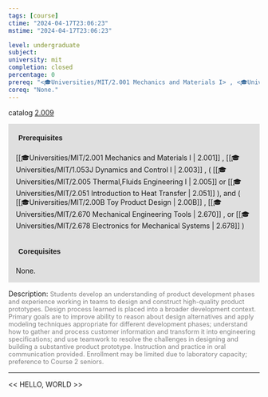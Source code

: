 ```yaml
---
tags: [course]
ctime: "2024-04-17T23:06:23"
mstime: "2024-04-17T23:06:23"

level: undergraduate
subject: 
university: mit
completion: closed
percentage: 0
prereq: "<🎓Universities/MIT/2.001 Mechanics and Materials I> , <🎓Universities/MIT/1.053J Dynamics and Control I> , ( <🎓Universities/MIT/2.005 Thermal,Fluids Engineering I> or <🎓Universities/MIT/2.051 Introduction to Heat Transfer> ), and ( <🎓Universities/MIT/2.00B Toy Product Design> , <🎓Universities/MIT/2.670 Mechanical Engineering Tools> , or <🎓Universities/MIT/2.678 Electronics for Mechanical Systems> )"
coreq: "None."
---
```


catalog [2.009](http://student.mit.edu/catalog/m2a.html#2.009)

<span style="display: block; padding: 15px; background-color: rgb(100, 100, 100, 0.2);"><font id="m_prereq1837_0" style="display: block; font-family: Arial, sans-serif; font-weight: bold; padding: 5px">Prerequisites</font><br><span id="prereq1837_0">[[🎓Universities/MIT/2.001 Mechanics and Materials I | 2.001]] , [[🎓Universities/MIT/1.053J Dynamics and Control I | 2.003]] , ( [[🎓Universities/MIT/2.005 Thermal,Fluids Engineering I | 2.005]] or [[🎓Universities/MIT/2.051 Introduction to Heat Transfer | 2.051]] ), and ( [[🎓Universities/MIT/2.00B Toy Product Design | 2.00B]] , [[🎓Universities/MIT/2.670 Mechanical Engineering Tools | 2.670]] , or [[🎓Universities/MIT/2.678 Electronics for Mechanical Systems | 2.678]] )</span></span>
<span style="display: block; padding: 15px; background-color: rgb(100, 100, 100, 0.2);"><font id="m_coreq1837_0" style="display: block; font-family: Arial, sans-serif; font-weight: bold; padding: 5px">Corequisites</font><br><span id="coreq1837_0">None.</span></span>

<font style="">Description:</font>
<font style="color: grey; font-size: 0.8rem;">Students develop an understanding of product development phases and experience working in teams to design and construct high-quality product prototypes. Design process learned is placed into a broader development context. Primary goals are to improve ability to reason about design alternatives and apply modeling techniques appropriate for different development phases; understand how to gather and process customer information and transform it into engineering specifications; and use teamwork to resolve the challenges in designing and building a substantive product prototype. Instruction and practice in oral communication provided. Enrollment may be limited due to laboratory capacity; preference to Course 2 seniors.</font>



---

<< HELLO, WORLD >>
